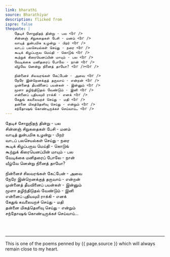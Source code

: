 ```yaml
---
link: bharathi
source: Bharathiyar
description: flicked from
ispre: false
thequote: |
    தேடிச் சோறுநிதந் தின்று - பல <br />
    சின்னஞ் சிறுகதைகள் பேசி - மனம் <br />
    வாடித் துன்பமிக உழன்று - பிறர் <br />
    வாடப் பலசெயல்கள் செய்து - நரை <br />
    கூடிக் கிழப்பருவ மெய்தி - கொடுங் <br />
    கூற்றுக் கிரையெனப்பின் மாயும் - பல <br />
    வேடிக்கை மனிதரைப் போலே - நான் <br />
    வீழ்வே னென்று நினைத் தாயோ? <br /><br />

    நின்னைச் சிலவரங்கள் கேட்பேன் - அவை <br />
    நேரே இன்றெனக்குத் தருவாய் - என்றன் <br />
    முன்னைத் தீயவினைப் பயன்கள் - இன்னும் <br />
    மூளா தழிந்திடுதல் வேண்டும் - இனி <br />
    என்னைப் புதியவுயி ராக்கி - எனக் <br />
    கேதுங் கவலையறச் செய்து - மதி <br />
    தன்னை மிகத்தெளிவு செய்து - என்றும் <br />
    சந்தோஷங் கொண்டிருக்கச் செய்வாய்… <br />
---
```


தேடிச் சோறுநிதந் தின்று - பல <br />
சின்னஞ் சிறுகதைகள் பேசி - மனம் <br />
வாடித் துன்பமிக உழன்று - பிறர் <br />
வாடப் பலசெயல்கள் செய்து - நரை <br />
கூடிக் கிழப்பருவ மெய்தி - கொடுங் <br />
கூற்றுக் கிரையெனப்பின் மாயும் - பல <br />
வேடிக்கை மனிதரைப் போலே - நான் <br />
வீழ்வே னென்று நினைத் தாயோ? 

நின்னைச் சிலவரங்கள் கேட்பேன் - அவை <br />
நேரே இன்றெனக்குத் தருவாய் - என்றன் <br />
முன்னைத் தீயவினைப் பயன்கள் - இன்னும் <br />
மூளா தழிந்திடுதல் வேண்டும் - இனி <br />
என்னைப் புதியவுயி ராக்கி - எனக் <br />
கேதுங் கவலையறச் செய்து - மதி <br />
தன்னை மிகத்தெளிவு செய்து - என்றும் <br />
சந்தோஷங் கொண்டிருக்கச் செய்வாய்… 

<br />
<br />
<hr>

This is one of the poems penned by {{ page.source }} which will always remain close to my heart. 